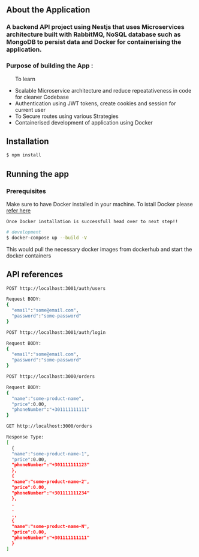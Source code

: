 ## About the Application
<h3>A backend API project using Nestjs that uses Microservices architecture built with RabbitMQ, NoSQL database such as MongoDB to persist data and Docker for containerising the application.</h3>
<h3>Purpose of building the App :</h3>
<ul>
<p>To learn</p>
<li>Scalable Microservice architecture and reduce repeatativeness in code for cleaner Codebase</li>
<li>Authentication using JWT tokens, create cookies and session for current user</li>
<li>To Secure routes using various Strategies</li>
<li>Containerised development of application using Docker</li>
</ul>


## Installation

```bash
$ npm install
```

## Running the app

### Prerequisites
Make sure to have Docker installed in your machine.
To istall Docker please [refer here](https://docs.docker.com/engine/install/)

```Once Docker installation is successfull head over to next step!!```

```bash
# development
$ docker-compose up --build -V
```
This would pull the necessary docker images from dockerhub and start the docker containers

## API references

```sh
POST http://localhost:3001/auth/users

Request BODY:
{
  "email":"some@email.com",
  "password":"some-password"
}
```

```sh
POST http://localhost:3001/auth/login

Request BODY:
{
  "email":"some@email.com",
  "password":"some-password"
}
```

```sh
POST http://localhost:3000/orders

Request BODY:
{
  "name":"some-product-name",
  "price":0.00,
  "phoneNumber":"+301111111111"
}
```

```sh
GET http://localhost:3000/orders

Response Type:
[
  {
  "name":"some-product-name-1",
  "price":0.00,
  "phoneNumber":"+301111111123"
  },
  {
  "name":"some-product-name-2",
  "price":0.00,
  "phoneNumber":"+301111111234"
  },
  .
  .
  .,
  {
  "name":"some-product-name-N",
  "price":0.00,
  "phoneNumber":"+301111111111"
  }
]
```
